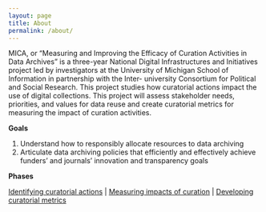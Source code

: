 ```yaml
---
layout: page
title: About
permalink: /about/
---
```


MICA, or “Measuring and Improving the Efficacy of Curation Activities in Data Archives” is a three-year National Digital Infrastructures and Initiatives project led by investigators at the University of Michigan School of Information in partnership with the Inter- university Consortium for Political and Social Research. This project studies how curatorial actions impact the use of digital collections. This project will assess stakeholder needs, priorities, and values for data reuse and create curatorial metrics for measuring the impact of curation activities.

**Goals**

1. Understand how to responsibly allocate resources to data archiving
2. Articulate data archiving policies that efficiently and effectively achieve funders’ and journals’ innovation and transparency goals

**Phases**

[Identifying curatorial actions](https://www.icpsr.umich.edu/web/pages/datamanagement/) | [Measuring impacts of curation](https://www.icpsr.umich.edu/web/pages/ICPSR/citations/) | [Developing curatorial metrics](https://www.icpsr.umich.edu/web/pages/DSDR/metrics.html)


[jekyll-organization]: https://github.com/jekyll
